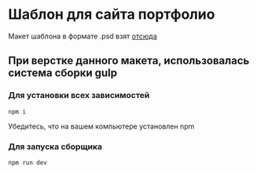 # Шаблон для сайта портфолио

Макет шаблона в формате .psd взят [отсюда](https://psd.in.ua/svetlyj-maket-sajta-dlya-portfolio/)

## При верстке данного макета, использовалась система сборки gulp

### Для установки всех зависимостей

    npm i

Убедитесь, что на вашем компьютере установлен npm

### Для запуска сборщика

    npm run dev
